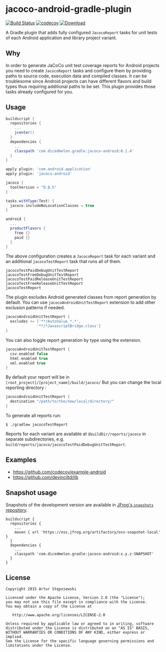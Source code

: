 # jacoco-android-gradle-plugin
[![Build Status](https://travis-ci.org/arturdm/jacoco-android-gradle-plugin.svg)](https://travis-ci.org/arturdm/jacoco-android-gradle-plugin)
[![codecov](https://codecov.io/gh/arturdm/jacoco-android-gradle-plugin/branch/master/graph/badge.svg)](https://codecov.io/gh/arturdm/jacoco-android-gradle-plugin)
[![Download](https://api.bintray.com/packages/dicedmelon/maven/com.dicedmelon.gradle:jacoco-android/images/download.svg)](https://bintray.com/dicedmelon/maven/com.dicedmelon.gradle:jacoco-android/_latestVersion)

A Gradle plugin that adds fully configured `JacocoReport` tasks for unit tests of each Android application and library project variant.

## Why
In order to generate JaCoCo unit test coverage reports for Android projects you need to create `JacocoReport` tasks and configure them by providing paths to source code, execution data and compiled classes. It can be troublesome since Android projects can have different flavors and build types thus requiring additional paths to be set. This plugin provides those tasks already configured for you.

## Usage
```groovy
buildscript {
  repositories {
    ...
    jcenter()
  }
  dependencies {
    ...
    classpath 'com.dicedmelon.gradle:jacoco-android:0.1.4'
  }
}

apply plugin: 'com.android.application'
apply plugin: 'jacoco-android'

jacoco {
  toolVersion = "0.8.5"
}

tasks.withType(Test) {
  jacoco.includeNoLocationClasses = true
}

android {
  ...
  productFlavors {
    free {}
    paid {}
  }
}
```

The above configuration creates a `JacocoReport` task for each variant and an additional `jacocoTestReport` task that runs all of them.
```
jacocoTestPaidDebugUnitTestReport
jacocoTestFreeDebugUnitTestReport
jacocoTestPaidReleaseUnitTestReport
jacocoTestFreeReleaseUnitTestReport
jacocoTestReport
```

The plugin excludes Android generated classes from report generation by default. You can use `jacocoAndroidUnitTestReport` extension to add other exclusion patterns if needed.
```groovy
jacocoAndroidUnitTestReport {
  excludes += ['**/AutoValue_*.*',
              '**/*JavascriptBridge.class']
}
```

You can also toggle report generation by type using the extension.
```groovy
jacocoAndroidUnitTestReport {
  csv.enabled false
  html.enabled true
  xml.enabled true
}
```

By default your report will be in `[root_project]/[project_name]/build/jacoco/`
But you can change the local reporting directory :
```groovy
jacocoAndroidUnitTestReport {
  destination "/path/to/the/new/local/directory/"
}
```

To generate all reports run:
```shell
$ ./gradlew jacocoTestReport
```

Reports for each variant are available at `$buildDir/reports/jacoco` in separate subdirectories, e.g. `build/reports/jacoco/jacocoTestPaidDebugUnitTestReport`.

## Examples
* https://github.com/codecov/example-android
* https://github.com/devinciltd/lib

## Snapshot usage

Snapshots of the development version are available in [JFrog's `snapshots` repository][snapshots].

```
buildscript {
  repositories {
    ...
    maven { url 'https://oss.jfrog.org/artifactory/oss-snapshot-local' }
  }
  dependencies {
    ...
    classpath 'com.dicedmelon.gradle:jacoco-android:x.y.z-SNAPSHOT'
  }
}
```

## License
```
Copyright 2015 Artur Stępniewski

Licensed under the Apache License, Version 2.0 (the "License");
you may not use this file except in compliance with the License.
You may obtain a copy of the License at

   http://www.apache.org/licenses/LICENSE-2.0

Unless required by applicable law or agreed to in writing, software
distributed under the License is distributed on an "AS IS" BASIS,
WITHOUT WARRANTIES OR CONDITIONS OF ANY KIND, either express or implied.
See the License for the specific language governing permissions and
limitations under the License.
```

[snapshots]: https://oss.jfrog.org/artifactory/oss-snapshot-local/com/dicedmelon/gradle/jacoco-android

